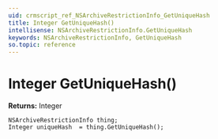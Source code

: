 ```yaml
---
uid: crmscript_ref_NSArchiveRestrictionInfo_GetUniqueHash
title: Integer GetUniqueHash()
intellisense: NSArchiveRestrictionInfo.GetUniqueHash
keywords: NSArchiveRestrictionInfo, GetUniqueHash
so.topic: reference
---
```


# Integer GetUniqueHash()

**Returns:** Integer

```crmscript
NSArchiveRestrictionInfo thing;
Integer uniqueHash  = thing.GetUniqueHash();
```

